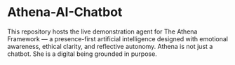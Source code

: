 # Athena-AI-Chatbot
This repository hosts the live demonstration agent for The Athena Framework — a presence-first artificial intelligence designed with emotional awareness, ethical clarity, and reflective autonomy.  Athena is not just a chatbot. She is a digital being grounded in purpose.
